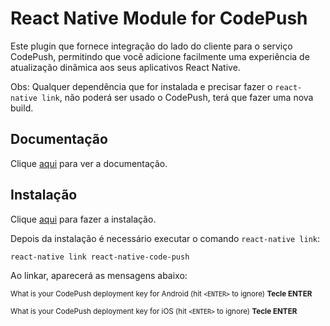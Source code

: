 # React Native Module for CodePush

Este plugin que fornece integração do lado do cliente para o serviço CodePush, permitindo que você adicione facilmente uma experiência de atualização dinâmica aos seus aplicativos React Native.  

Obs: Qualquer dependência que for instalada e precisar fazer o `react-native link`, não poderá ser usado o CodePush, terá que fazer uma nova build.

## Documentação

Clique [aqui](https://github.com/Microsoft/react-native-code-push) para ver a documentação.

## Instalação

Clique [aqui](https://www.npmjs.com/package/react-native-code-push) para fazer a instalação.

Depois da instalação é necessário executar o comando `react-native link`:

```
react-native link react-native-code-push
```

Ao linkar, aparecerá as mensagens abaixo:

<sub> What is your CodePush deployment key for Android (hit `<ENTER>` to ignore) **Tecle ENTER** </sub>

<sub> What is your CodePush deployment key for iOS (hit `<ENTER>` to ignore) **Tecle ENTER** </sub>